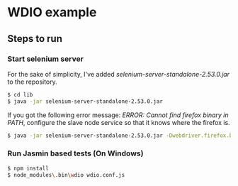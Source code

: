 # WDIO example

## Steps to run

### Start selenium server

For the sake of simplicity, I've added *selenium-server-standalone-2.53.0.jar* to the repository.

```sh
$ cd lib
$ java -jar selenium-server-standalone-2.53.0.jar
```

If you got the following error message: *ERROR: Cannot find firefox binary in PATH*, configure the slave node service so that it knows where the firefox is. 

```sh
$ java -jar selenium-server-standalone-2.53.0.jar -Dwebdriver.firefox.bin="<Path to your installed firefox>\firefox.exe"
```

### Run Jasmin based tests (On Windows)

```sh
$ npm install
$ node_modules\.bin\wdio wdio.conf.js
```
